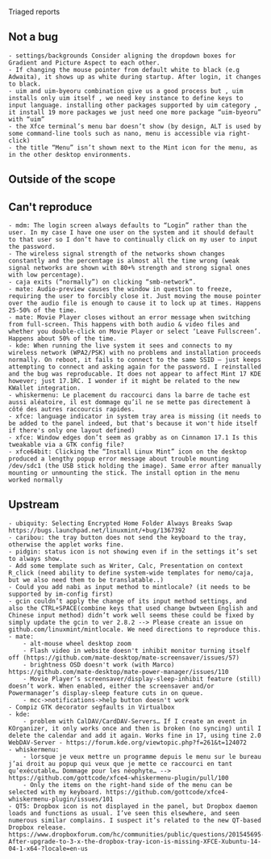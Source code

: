 Triaged reports

Not a bug
---------
	- settings/backgrounds Consider aligning the dropdown boxes for Gradient and Picture Aspect to each other.
	- If changing the mouse pointer from default white to black (e.g Adwaita), it shows up as white during startup. After login, it changes to black.
	- uim and uim-byeoru combination give us a good process but , uim installs only uim itself , we need key instance to define keys to input language. installing other packages supported by uim category , it install 19 more packages we just need one more package “uim-byeoru” with “uim”
	- the Xfce terminal’s menu bar doesn’t show (by design, ALT is used by some command-line tools such as nano, menu is accessible via right-click)
	- the title “Menu” isn’t shown next to the Mint icon for the menu, as in the other desktop environments.

Outside of the scope
--------------------


Can't reproduce
---------------
	- mdm: The login screen always defaults to “Login” rather than the user. In my case I have one user on the system and it should default to that user so I don’t have to continually click on my user to input the password.
	- The wireless signal strength of the networks shown changes constantly and the percentage is almost all the time wrong (weak signal networks are shown with 80+% strength and strong signal ones with low percentage).
	- caja exits (“normally”) on clicking “smb-network”.
	- mate: Audio-preview causes the window in question to freeze, requiring the user to forcibly close it. Just moving the mouse pointer over the audio file is enough to cause it to lock up at times. Happens 25-50% of the time.
	- mate: Movie Player closes without an error message when switching from full-screen. This happens with both audio & video files and whether you double-click on Movie Player or select ‘Leave Fullscreen’. Happens about 50% of the time.
	- kde: When running the live system it sees and connects to my wireless network (WPA2/PSK) with no problems and installation proceeds normally. On reboot, it fails to connect to the same SSID — just keeps attempting to connect and asking again for the password. I reinstalled and the bug was reproducable. It does not appear to affect Mint 17 KDE however; just 17.1RC. I wonder if it might be related to the new KWallet integration.
	- whiskermenu: Le placement du raccourci dans la barre de tache est aussi aléatoire, il est dommage qu’il ne se mette pas directement à côté des autres raccourcis rapides.
	- xfce: language indicator in system tray area is missing (it needs to be added to the panel indeed, but that's because it won't hide itself if there's only one layout defined)
	- xfce: Window edges don’t seem as grabby as on Cinnamon 17.1 Is this tweakable via a GTK config file?
	- xfce64bit: Clicking the “Install Linux Mint” icon on the desktop produced a lengthy popup error message about trouble mounting /dev/sdc1 (the USB stick holding the image). Same error after manually mounting or unmounting the stick. The install option in the menu worked normally

Upstream
--------
	- ubiquity: Selecting Encrypted Home Folder Always Breaks Swap https://bugs.launchpad.net/linuxmint/+bug/1367392
	- caribou: the tray button does not send the keyboard to the tray, otherwise the applet works fine.
	- pidgin: status icon is not showing even if in the settings it’s set to always show.
	- Add some template such as Writer, Calc, Presentation on context R_click (need ability to define system-wide templates for nemo/caja, but we also need them to be translatable..)
	- Could you add nabi as input method to mintlocale? (it needs to be supported by im-config first)
	- gcin couldn’t apply the change of its input method settings, and also the CTRL+SPACE(combine keys that used change bwtween English and Chinese input method) didn’t work well seems these could be fixed by simply update the gcin to ver 2.8.2 --> Please create an issue on github.com/linuxmint/mintlocale. We need directions to reproduce this.
	- mate:
		- alt-mouse wheel desktop zoom
		- Flash video in website doesn't inhibit monitor turning itself off	(https://github.com/mate-desktop/mate-screensaver/issues/57)
		- brightness OSD doesn't work (with Marco) https://github.com/mate-desktop/mate-power-manager/issues/110
		- Movie Player’s screensaver/display-sleep-inhibit feature (still) doesn’t work. When enabled, either the screensaver and/or Powermanager’s display-sleep feature cuts in on queue.
		- mcc->notifications->help button doesn't work
	- Compiz GTK decorator segfaults in Virtualbox
	- kde:
		- problem with CalDAV/CardDAV-Servers… If I create an event in KOrganizer, it only works once and then is broken (no syncing) until I delete the calendar and add it again. Works fine in 17, using tine 2.0 WebDAV-Server - https://forum.kde.org/viewtopic.php?f=261&t=124072
	- whiskermenu:
		- lorsque je veux mettre un programme depuis le menu sur le bureau j’ai droit au popup qui veux que je mette ce raccourci en tant qu’exécutable… Dommage pour les néophyte… --> https://github.com/gottcode/xfce4-whiskermenu-plugin/pull/100
		- Only the items on the right-hand side of the menu can be selected with my keyboard. https://github.com/gottcode/xfce4-whiskermenu-plugin/issues/101
	- QT5: Dropbox icon is not displayed in the panel, but Dropbox daemon loads and functions as usual. I’ve seen this elsewhere, and seen numerous similar complains. I suspect it’s related to the new QT-based Dropbox release. https://www.dropboxforum.com/hc/communities/public/questions/201545695-After-upgrade-to-3-x-the-dropbox-tray-icon-is-missing-XFCE-Xubuntu-14-04-1-x64-?locale=en-us
